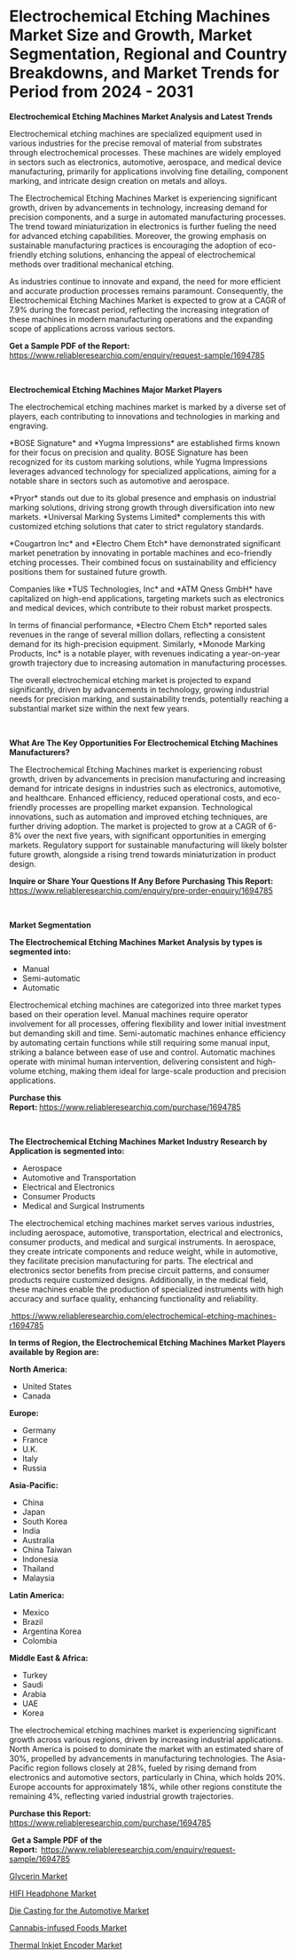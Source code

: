 <p><h1>Electrochemical Etching Machines Market Size and Growth, Market Segmentation, Regional and Country Breakdowns, and Market Trends for Period from 2024 -  2031</h1></p><p><strong>Electrochemical Etching Machines Market Analysis and Latest Trends</strong></p>
<p><p>Electrochemical etching machines are specialized equipment used in various industries for the precise removal of material from substrates through electrochemical processes. These machines are widely employed in sectors such as electronics, automotive, aerospace, and medical device manufacturing, primarily for applications involving fine detailing, component marking, and intricate design creation on metals and alloys.</p><p>The Electrochemical Etching Machines Market is experiencing significant growth, driven by advancements in technology, increasing demand for precision components, and a surge in automated manufacturing processes. The trend toward miniaturization in electronics is further fueling the need for advanced etching capabilities. Moreover, the growing emphasis on sustainable manufacturing practices is encouraging the adoption of eco-friendly etching solutions, enhancing the appeal of electrochemical methods over traditional mechanical etching.</p><p>As industries continue to innovate and expand, the need for more efficient and accurate production processes remains paramount. Consequently, the Electrochemical Etching Machines Market is expected to grow at a CAGR of 7.9% during the forecast period, reflecting the increasing integration of these machines in modern manufacturing operations and the expanding scope of applications across various sectors.</p></p>
<p><strong>Get a Sample PDF of the Report:&nbsp;</strong> <a href="https://www.reliableresearchiq.com/enquiry/request-sample/1694785?utm_campaign=1144&utm_medium=2&utm_source=Github&utm_content=ia&utm_term=29102024&utm_id=electrochemical-etching-machines">https://www.reliableresearchiq.com/enquiry/request-sample/1694785</a></p>
<p>&nbsp;</p>
<p><strong>Electrochemical Etching Machines Major Market Players</strong></p>
<p><p>The electrochemical etching machines market is marked by a diverse set of players, each contributing to innovations and technologies in marking and engraving. </p><p>*BOSE Signature* and *Yugma Impressions* are established firms known for their focus on precision and quality. BOSE Signature has been recognized for its custom marking solutions, while Yugma Impressions leverages advanced technology for specialized applications, aiming for a notable share in sectors such as automotive and aerospace. </p><p>*Pryor* stands out due to its global presence and emphasis on industrial marking solutions, driving strong growth through diversification into new markets. *Universal Marking Systems Limited* complements this with customized etching solutions that cater to strict regulatory standards.</p><p>*Cougartron Inc* and *Electro Chem Etch* have demonstrated significant market penetration by innovating in portable machines and eco-friendly etching processes. Their combined focus on sustainability and efficiency positions them for sustained future growth.</p><p>Companies like *TUS Technologies, Inc* and *ATM Qness GmbH* have capitalized on high-end applications, targeting markets such as electronics and medical devices, which contribute to their robust market prospects. </p><p>In terms of financial performance, *Electro Chem Etch* reported sales revenues in the range of several million dollars, reflecting a consistent demand for its high-precision equipment. Similarly, *Monode Marking Products, Inc* is a notable player, with revenues indicating a year-on-year growth trajectory due to increasing automation in manufacturing processes.</p><p>The overall electrochemical etching market is projected to expand significantly, driven by advancements in technology, growing industrial needs for precision marking, and sustainability trends, potentially reaching a substantial market size within the next few years.</p></p>
<p>&nbsp;</p>
<p><strong>What Are The Key Opportunities For Electrochemical Etching Machines Manufacturers?</strong></p>
<p><p>The Electrochemical Etching Machines market is experiencing robust growth, driven by advancements in precision manufacturing and increasing demand for intricate designs in industries such as electronics, automotive, and healthcare. Enhanced efficiency, reduced operational costs, and eco-friendly processes are propelling market expansion. Technological innovations, such as automation and improved etching techniques, are further driving adoption. The market is projected to grow at a CAGR of 6-8% over the next five years, with significant opportunities in emerging markets. Regulatory support for sustainable manufacturing will likely bolster future growth, alongside a rising trend towards miniaturization in product design.</p></p>
<p><strong>Inquire or Share Your Questions If Any Before Purchasing This Report:</strong> <a href="https://www.reliableresearchiq.com/enquiry/pre-order-enquiry/1694785?utm_campaign=1144&utm_medium=2&utm_source=Github&utm_content=ia&utm_term=29102024&utm_id=electrochemical-etching-machines">https://www.reliableresearchiq.com/enquiry/pre-order-enquiry/1694785</a></p>
<p>&nbsp;</p>
<p><strong>Market Segmentation</strong></p>
<p><strong>The Electrochemical Etching Machines Market Analysis by types is segmented into:</strong></p>
<p><ul><li>Manual</li><li>Semi-automatic</li><li>Automatic</li></ul></p>
<p><p>Electrochemical etching machines are categorized into three market types based on their operation level. Manual machines require operator involvement for all processes, offering flexibility and lower initial investment but demanding skill and time. Semi-automatic machines enhance efficiency by automating certain functions while still requiring some manual input, striking a balance between ease of use and control. Automatic machines operate with minimal human intervention, delivering consistent and high-volume etching, making them ideal for large-scale production and precision applications.</p></p>
<p><strong>Purchase this Report:&nbsp;</strong><a href="https://www.reliableresearchiq.com/purchase/1694785?utm_campaign=1144&utm_medium=2&utm_source=Github&utm_content=ia&utm_term=29102024&utm_id=electrochemical-etching-machines">https://www.reliableresearchiq.com/purchase/1694785</a></p>
<p>&nbsp;</p>
<p><strong>The Electrochemical Etching Machines Market Industry Research by Application is segmented into:</strong></p>
<p><ul><li>Aerospace</li><li>Automotive and Transportation</li><li>Electrical and Electronics</li><li>Consumer Products</li><li>Medical and Surgical Instruments</li></ul></p>
<p><p>The electrochemical etching machines market serves various industries, including aerospace, automotive, transportation, electrical and electronics, consumer products, and medical and surgical instruments. In aerospace, they create intricate components and reduce weight, while in automotive, they facilitate precision manufacturing for parts. The electrical and electronics sector benefits from precise circuit patterns, and consumer products require customized designs. Additionally, in the medical field, these machines enable the production of specialized instruments with high accuracy and surface quality, enhancing functionality and reliability.</p></p>
<p><a href="https://www.reliableresearchiq.com/electrochemical-etching-machines-r1694785?utm_campaign=1144&utm_medium=2&utm_source=Github&utm_content=ia&utm_term=29102024&utm_id=electrochemical-etching-machines">&nbsp;https://www.reliableresearchiq.com/electrochemical-etching-machines-r1694785</a></p>
<p><strong>In terms of Region, the Electrochemical Etching Machines Market Players available by Region are:</strong></p>
<p>
    <p> <strong> North America: </strong>
        <ul>
            <li>United States</li>
            <li>Canada</li>
        </ul>
        </p> 
    <p> <strong> Europe: </strong>
        <ul>
            <li>Germany</li>
            <li>France</li>
            <li>U.K.</li>
            <li>Italy</li>
            <li>Russia</li>
        </ul>
        </p> 
    <p> <strong> Asia-Pacific: </strong>
        <ul>
            <li>China</li>
            <li>Japan</li>
            <li>South Korea</li>
            <li>India</li>
            <li>Australia</li>
            <li>China Taiwan</li>
            <li>Indonesia</li>
            <li>Thailand</li>
            <li>Malaysia</li>
        </ul>
        </p> 
    <p> <strong> Latin America: </strong>
        <ul>
            <li>Mexico</li>
            <li>Brazil</li>
            <li>Argentina Korea</li>
            <li>Colombia</li>
        </ul>
        </p> 
    <p> <strong> Middle East & Africa: </strong>
        <ul>
            <li>Turkey</li>
            <li>Saudi</li>
            <li>Arabia</li>
            <li>UAE</li>
            <li>Korea</li>
        </ul>
    </p>
    </p>
<p><p>The electrochemical etching machines market is experiencing significant growth across various regions, driven by increasing industrial applications. North America is poised to dominate the market with an estimated share of 30%, propelled by advancements in manufacturing technologies. The Asia-Pacific region follows closely at 28%, fueled by rising demand from electronics and automotive sectors, particularly in China, which holds 20%. Europe accounts for approximately 18%, while other regions constitute the remaining 4%, reflecting varied industrial growth trajectories.</p></p>
<p><strong>Purchase this Report: </strong><a href="https://www.reliableresearchiq.com/purchase/1694785?utm_campaign=1144&utm_medium=2&utm_source=Github&utm_content=ia&utm_term=29102024&utm_id=electrochemical-etching-machines">https://www.reliableresearchiq.com/purchase/1694785</a></p>
<p>&nbsp;<strong>Get a Sample PDF of the Report:&nbsp;&nbsp;</strong><a href="https://www.reliableresearchiq.com/enquiry/request-sample/1694785?utm_campaign=1144&utm_medium=2&utm_source=Github&utm_content=ia&utm_term=29102024&utm_id=electrochemical-etching-machines">https://www.reliableresearchiq.com/enquiry/request-sample/1694785</a></p>
<p><strong></strong></p>
<p><p><a href="https://medium.com/@poppeotabedvo5/the-glycerin-market-prioritizes-cost-control-and-efficiency-enhancement-6736429a7c48?utm_campaign=1144&utm_medium=2&utm_source=Github&utm_content=ia&utm_term=29102024&utm_id=electrochemical-etching-machines">Glycerin Market</a></p><p><a href="https://www.linkedin.com/pulse/insights-hifi-headphone-market-players-size-geographical-tcgyc?utm_campaign=1144&utm_medium=2&utm_source=Github&utm_content=ia&utm_term=29102024&utm_id=electrochemical-etching-machines">HIFI Headphone Market</a></p><p><a href="https://issuu.com/reportprime-2/docs/die-casting-for-the-automotive-mark_110778f7ab2db5?utm_campaign=1144&utm_medium=2&utm_source=Github&utm_content=ia&utm_term=29102024&utm_id=electrochemical-etching-machines">Die Casting for the Automotive Market</a></p><p><a href="https://github.com/fadrijbtavist/Market-Research-Report-List-1/blob/main/cannabis-infused-foods-market.md?utm_campaign=1144&utm_medium=2&utm_source=Github&utm_content=ia&utm_term=29102024&utm_id=electrochemical-etching-machines">Cannabis-infused Foods Market</a></p><p><a href="https://github.com/brindal51/Market-Research-Report-List-1/blob/main/thermal-inkjet-encoder-market.md?utm_campaign=1144&utm_medium=2&utm_source=Github&utm_content=ia&utm_term=29102024&utm_id=electrochemical-etching-machines">Thermal Inkjet Encoder Market</a></p></p>
